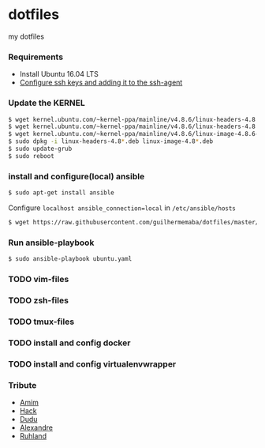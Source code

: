 # dotfiles
my dotfiles

### Requirements

- Install Ubuntu 16.04 LTS
- [Configure ssh keys and adding it to the ssh-agent](https://help.github.com/articles/generating-a-new-ssh-key-and-adding-it-to-the-ssh-agent/)

### Update the KERNEL

```bash
$ wget kernel.ubuntu.com/~kernel-ppa/mainline/v4.8.6/linux-headers-4.8.6-040806_4.8.6-040806.201610310831_all.deb
$ wget kernel.ubuntu.com/~kernel-ppa/mainline/v4.8.6/linux-headers-4.8.6-040806-generic_4.8.6-040806.201610310831_amd64.deb
$ wget kernel.ubuntu.com/~kernel-ppa/mainline/v4.8.6/linux-image-4.8.6-040806-generic_4.8.6-040806.201610310831_amd64.deb
$ sudo dpkg -i linux-headers-4.8*.deb linux-image-4.8*.deb
$ sudo update-grub
$ sudo reboot
```

### install and configure(local) ansible

```bash
$ sudo apt-get install ansible
```

Configure `localhost ansible_connection=local` in `/etc/ansible/hosts`

```bash
$ wget https://raw.githubusercontent.com/guilhermemaba/dotfiles/master/ubuntu.yaml
```

### Run ansible-playbook

```bash
$ sudo ansible-playbook ubuntu.yaml
```

### TODO vim-files
### TODO zsh-files
### TODO tmux-files
### TODO install and config docker
### TODO install and config virtualenvwrapper

### Tribute

- [Amim](https://github.com/knabben)
- [Hack](https://github.com/hackaugusto)
- [Dudu](https://github.com/orige)
- [Alexandre](https://github.com/Kaniabi)
- [Ruhland](https://github.com/feliperuhland)
